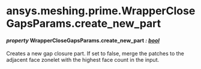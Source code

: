 <a id="ansys-meshing-prime-wrapperclosegapsparams-create-new-part"></a>

# ansys.meshing.prime.WrapperCloseGapsParams.create_new_part

<a id="ansys.meshing.prime.WrapperCloseGapsParams.create_new_part"></a>

#### *property* WrapperCloseGapsParams.create_new_part *: [bool](https://docs.python.org/3.11/library/functions.html#bool)*

Creates a new gap closure part. If set to false, merge the patches to the adjacent face zonelet with the highest face count in the input.

<!-- !! processed by numpydoc !! -->
